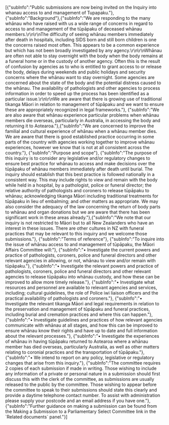[{"subInfo":"Public submissions are now being invited on the Inquiry into whanau access to and management of Tupapaku."},
  {"subInfo":"Background"},{"subInfo":"We are responding to the many whānau who have raised with us a wide range of concerns in regard
      to access to and management of the tūpāpaku of deceased whānau members.\r\n\r\nThe difficulty of seeing whānau members immediately
      after death in hospitals, including SIDS born and still born children is one the concerns raised most often. This appears to be a
      common experience but which has not been broadly investigated by any agency.\r\n\r\nWhānau are often not able to stay overnight with
      the body when the body remains at a funeral home or in the custody of another agency. Often this is the result of confusion by
      agencies as to who is entitled to grant access to or release the body, delays during weekends and public holidays and security
      concerns where the whānau want to stay overnight. Some agencies are concerned about the state of the body and the potential
      distress caused to the whānau. The availability of pathologists and other agencies to process information in order to speed up
      the process has been identified as a particular issue.\r\n\r\nWe are aware that there is growing use of traditional tikanga Māori
      in relation to management of tūpāpaku and we want to ensure these are appropriately recognized in legal frameworks."},
    {"subInfo":"We are also aware that whānau experience particular problems when whānau members die overseas, particularly in Australia,
      in accessing the body and returning it to Aotearoa."},{"subInfo":"We are concerned to improve the familial and cultural experience of
        whānau when a whānau member dies. We are aware that there is good established practice occurring in some parts of the country with
        agencies working together to improve whānau experiences, however we know that is not at all consistent across the country."},
    {"subInfo":"Purpose and scope"},
    {"subInfo":"The purpose of this inquiry is to consider any legislative and/or regulatory changes to ensure best practice for whānau to
      access and make decisions over the tūpāpaku of whānau members immediately after death until burial. The inquiry should establish that
      this best practice is followed nationally in a consistent way. This may include rights to view and remain with the body while held in
      a hospital, by a pathologist, police or funeral director; the relative authority of pathologists and coroners to release tūpāpaku to
      whānau; acknowledging tikanga Māori including traditional treatments for tūpāpaku in lieu of embalming; and other matters as
      appropriate. We may also consider the adequacy of the law concerning the return of body parts to whānau and organ donations but we
      are aware that there has been significant work in these areas already."},{"subInfo":"We note that our inquiry is not restricted to
        Māori but to all New Zealanders who have an interest in these issues. There are other cultures in NZ with funeral practices that
        may be relevant to this inquiry and we welcome those submissions."},
    {"subInfo":"Terms of reference"},
    {"subInfo":"To inquire into the issue of whānau access to and management of tūpāpaku, the Māori Affairs Committee will:"},
    {"subInfo":"• Investigate the current powers and practice of pathologists, coroners, police and funeral directors and other relevant
      agencies in allowing, or not, whānau to view and/or remain with tūpāpaku."},
    {"subInfo":"• Investigate the relevant powers and practice of pathologists, coroners, police and funeral directors and other relevant
      agencies to release tūpāpaku into whānau custody, and how these can be improved to allow more timely release."},
    {"subInfo":"• Investigate what resources and personnel are available to relevant agencies and services, including; cultural
      guidelines, the role of Police iwi liaison officers and the practical availability of pathologists and coroners."},
    {"subInfo":"• Investigate the relevant tikanga Māori and legal requirements in relation to the preservation and management of
      tūpāpaku and funeral practices, including burial and cremation practices and where this can happen."},
    {"subInfo":"• Investigate guidelines and practices of how relevant agencies communicate with whānau at all stages, and how this
      can be improved to ensure whānau know their rights and have up to date and full information about the relevant processes."},
    {"subInfo":"• Investigate the experiences of whānau in having tūpāpaku returned to Aotearoa where a whānau member has died overseas,
      particularly Australia, as well as other matters relating to coronial practices and the transportation of tūpāpaku."},
    {"subInfo":"• We intend to report on any policy, legislative or regulatory changes that arise from this inquiry."},
    {"subInfo":"The committee requires 2 copies of each submission if made in writing.  Those wishing to include any information of a
      private or personal nature in a submission should first discuss this with the clerk of the committee, as submissions are usually
      released to the public by the committee.  Those wishing to appear before the committee to speak to their submissions should state
      this clearly and provide a daytime telephone contact number. To assist with administration please supply your postcode and an email
      address if you have one."},
    {"subInfo":"Further guidance on making a submission can be found from the Making a Submission to a Parliamentary Select Committee link
      in the `Related documents´ panel."}]
